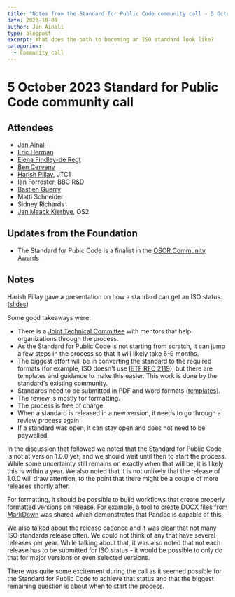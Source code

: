 ```yaml
---
title: "Notes from the Standard for Public Code community call - 5 October 2023"
date: 2023-10-09
author: Jan Ainali
type: blogpost
excerpt: What does the path to becoming an ISO standard look like? 
categories:
  - Community call
---
```


# 5 October 2023 Standard for Public Code community call

## Attendees

* [Jan Ainali](https://publiccode.net/who-we-are/team/jan-ainali.html)
* [Eric Herman](https://publiccode.net/who-we-are/team/eric-herman.html)
* [Elena Findley-de Regt](https://publiccode.net/who-we-are/team/elena-findley-de-regt.html)
* [Ben Cerveny](https://publiccode.net/who-we-are/team/ben-cerveny.html)
* [Harish Pillay](https://floss.social/@harishpillay), JTC1
* Ian Forrester, BBC R&D
* [Bastien Guerry](https://fosstodon.org/@bzg)
* Matti Schneider
* Sidney Richards
* [Jan Maack Kjerbye](https://www.os2.eu/om-os2), OS2

## Updates from the Foundation

* The Standard for Pubic Code is a finalist in the [OSOR Community Awards](https://joinup.ec.europa.eu/collection/open-source-observatory-osor/osor-community-award-2023-voting)

## Notes

Harish Pillay gave a presentation on how a standard can get an ISO status. ([slides](https://files.publiccode.net/nextcloud/index.php/s/RCyKg4GSLaSHnsM))

Some good takeaways were:

* There is a [Joint Technical Committee](https://jtc1info.org/) with mentors that help organizations through the process.
* As the Standard for Public Code is not starting from scratch, it can jump a few steps in the process so that it will likely take 6-9 months.
* The biggest effort will be in converting the standard to the required formats (for example, ISO doesn't use  [IETF RFC 2119](https://tools.ietf.org/html/rfc2119)), but there are templates and guidance to make this easier. This work is done by the standard's existing community.
* Standards need to be submitted in PDF and Word formats ([templates](https://iso.org/drafting-standards.html)).
* The review is mostly for formatting.
* The process is free of charge.
* When a standard is released in a new version, it needs to go through a review process again.
* If a standard was open, it can stay open and does not need to be paywalled.

In the discussion that followed we noted that the Standard for Public Code is not at version 1.0.0 yet, and we should wait until then to start the process.
While some uncertainty still remains on exactly when that will be, it is likely this is within a year.
We also noted that it is not unlikely that the release of 1.0.0 will draw attention, to the point that there might be a couple of more releases shortly after.

For formatting, it should be possible to build workflows that create properly formatted versions on release.
For example, a [tool to create DOCX files from MarkDown](https://github.com/tkottke90/markdown-to-docx) was shared which demonstrates that Pandoc is capable of this.

We also talked about the release cadence and it was clear that not many ISO standards release often.
We could not think of any that have several releases per year.
While talking about that, it was also noted that not each release has to be submitted for ISO status - it would be possible to only do that for major versions or even selected versions.

There was quite some excitement during the call as it seemed possible for the Standard for Public Code to achieve that status and that the biggest remaining question is about when to start the process.
